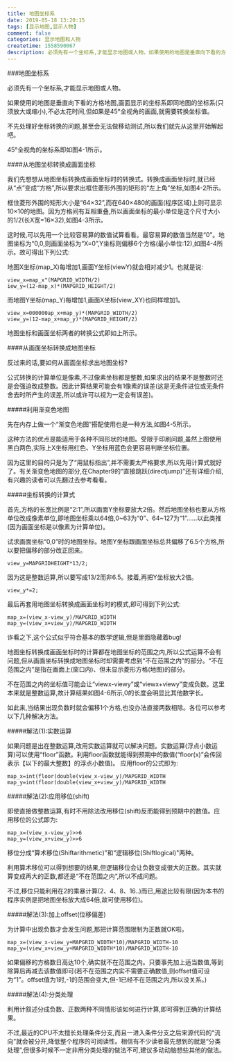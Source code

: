 ```yaml
---
title: 地图坐标系
date: 2019-05-18 13:20:15
tags: [显示地图,显示人物]
comment: false
categories: 显示地图和人物
createtime: 1558590067
description: 必须先有一个坐标系,才能显示地图或人物。如果使用的地图是垂直向下看的方格地图,画面显示的坐标系即同地图的坐标系(只须放大或缩小),不必太花时间,但如果是45°全视角的画面,就需要转换坐标值。
---
```

###地图坐标系

必须先有一个坐标系,才能显示地图或人物。

如果使用的地图是垂直向下看的方格地图,画面显示的坐标系即同地图的坐标系(只须放大或缩小),不必太花时间,但如果是45°全视角的画面,就需要转换坐标值。

不先处理好坐标转换的问题,甚至会无法做移动测试,所以我们就先从这里开始解起吧。

45°全视角的坐标系即如图4-1所示。

####从地图坐标转换成画面坐标

我们先想想从地图坐标转换成画面坐标时的转换式。转换成画面坐标时,就已经从“点”变成“方格”,所以要求出框住菱形外围的矩形的“左上角”坐标,如图4-2所示。

框住菱形外围的矩形大小是“64×32”,而在640×480的画面(程序区域)上则可显示10×10的地图。因为方格间有互相重叠,所以画面坐标的最小单位是这个尺寸大小的1/2(长X宽=16×32),如图4-3所示。

这时候,可以先用一个比较容易算的数值试算看看。最容易算的数值当然是“0”。地图坐标为“0,0,则画面坐标为“X=0”,Y坐标则偏移6个方格(最小单位:12),如图4-4所示。故可得出下列公式:

地图X坐标(map_X)每增加1,画面Y坐标(viewY)就会相对减少1。也就是说:

```
view_x=map_x"(MAPGRID_WIDTH/2)
iew_y=(12-map_x)*(MAPGRID_HEIGHT/2)
```
而地图Y坐标(map_Y)每增加1,画面X坐标(view_XY)也同样增加1。

```
view_x=000000ap_x+map_y)*(MAPGRID_WIDTH/2)
view_y=(12-map_x+map_y)*(MAPGRID_HEIGHT/2)
```

地图坐标和画面坐标两者的转换公式即如上所示。

####从画面坐标转换成地图坐标

反过来的话,要如何从画面坐标求出地图坐标?

公式转换的计算单位是像素,不过像素坐标都是整数,如果求出的结果不是整数时还是会强迫改成整数。因此计算结果可能会有1像素的误差(这是无条件进位或无条件舍去时所产生的误差,所以或许可以视为一定会有误差)。

#####利用渐变色地图

先在内存上做一个“渐变色地图”搭配使用也是一种方法,如图4-5所示。

这种方法的优点是能适用于各种不同形状的地图。受限于印刷问题,虽然上图使用黑白两色,实际上X坐标用红色、Y坐标用蓝色会更容易判断坐标位置。

因为这里的目的只是为了“用鼠标指出”,并不需要太严格要求,所以先用计算式就好了。有关渐变色地图的部分,在Chapter9的“直接跳跃(directjump)”还有详细介绍,有兴趣的读者可以先翻过去参考看看。

#####坐标转换的计算式

首先,方格的长宽比例是“2:1”,所以画面Y坐标要放大2倍。然后地图坐标也要从方格单位改成像素单位,即地图坐标乘以64倍,0~63为“0”、64~127为“1”……以此类推(因为画面坐标是以像素为计算单位)。

试求画面坐标“0,0”时的地图坐标。地图Y坐标跟画面坐标总共偏移了6.5个方格,所以要把偏移的部分改正回来。

```
view_y=MAPGRIDHEIGHT*13/2;
```

因为这是整数运算,所以要写成13/2而非6.5。接着,再把Y坐标放大2倍。

```
view_y*=2;
```

最后再套用地图坐标转换成画面坐标时的模式,即可得到下列公式:

```
map_x=(view_x-view_y)/MAPGRID_WIDTH
map_y=(view_x+view_y)/MAPGRID_WIDTH
```

诈看之下,这个公式似乎符合基本的数学逻辑,但是里面隐藏着bug!

地图坐标转换成画面坐标时的计算都在地图坐标的范围之内,所以公式运算不会有问题,但从画面坐标转换成地图坐标时却需要考虑到“不在范围之内”的部分。“不在范围之内”是指在画面上(窗口内)、但未显示菱形方格(地图)的部分。

不在范围之内的坐标值可能会让“viewx-viewy”或“viewx+viewy”变成负数。这里本来就是整数运算,故计算结果如图4-6所示,0的长度会明显比其他数字长。

如此来,当结果出现负数时就会偏移1个方格,也没办法直接两数相除。各位可以参考以下几种解决方法。

#####解法(1):实数运算

如果问题是出在整数运算,改用实数运算就可以解决问题。实数运算(浮点小数运算)可以使用“floor”函数。利用floor函数就能得到预期中的数值(“floor(x)”会传回表示【以下的最大整数】的浮点小数值)。
应用floor的公式即为:

```
map_x=int(floor(double(view_x-view_y)/MAPGRID_WIDTH
map_y=int(floor(double(view_x+view_y)/MAPGRID_WIDTH
```


#####解法(2):应用移位(shift)

即使直接做整数运算,有时不用除法改用移位(shift)反而能得到预期中的数值。应用移位的公式即为:

```
map_x=(view_x-view_y)>>6
map_y=(view_x+view_y)>>6
```

移位分成“算术移位(Shiftarithmetic)”和“逻辑移位(Shiftlogical)"两种。

利用算术移位可以得到想要的结果,但逻辑移位会让负数变成很大的正数。其实就算变成再大的正数,都还是“不在范围之内”,所以不成问题。

不过,移位只能利用在2的乘暴计算(2、4、8、16..)而已,用途比较有限(因为本书的程序实例是把地图坐标放大成64倍,故可使用移位)。

#####解法(3):加上offset(位移偏差)

为计算中出现负数才会发生问题,那把计算范围限制为正数就OK啦。

```
map_x=(view_x-view_y+MAPGRID_WIDTH*10)/MAPGRID_WIDTH-10
map_y=(view_x+view_y+MAPGRID_WIDTH*10)/MAPGRID_WIDTH-10
```

如果偏移的方格数日高达10个,确实就不在范围之内。只要事先加上适当数值,等到除算后再减去该数值即可(若不在范围之内实不需要正确数值,则offset值可设为“1”。offset值为1时,-1的范围会变大,但-1已经不在范围之内,所以没关系。)

#####解法(4):分类处理

利用计叙述分成负数、正数两种不同情形该如何进行计算,即可得到正确的计算结果。

不过,最近的CPU不太擅长处理条件分支,而且一进入条件分支之后来源代码的“流向”就会被分开,降低整个程序的可阅读性。相信有不少读者最先想到的就是“分类处理”,但很多时候不一定非用分类处理的做法不可,建议多动动脑想些其他的做法。
